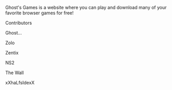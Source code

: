Ghost's Games is a website where you can play and download many of your favorite browser games for free!

Contributors

Ghost...

Zolo

Zentix

NS2

The Wall

xXhaLfsIdexX
